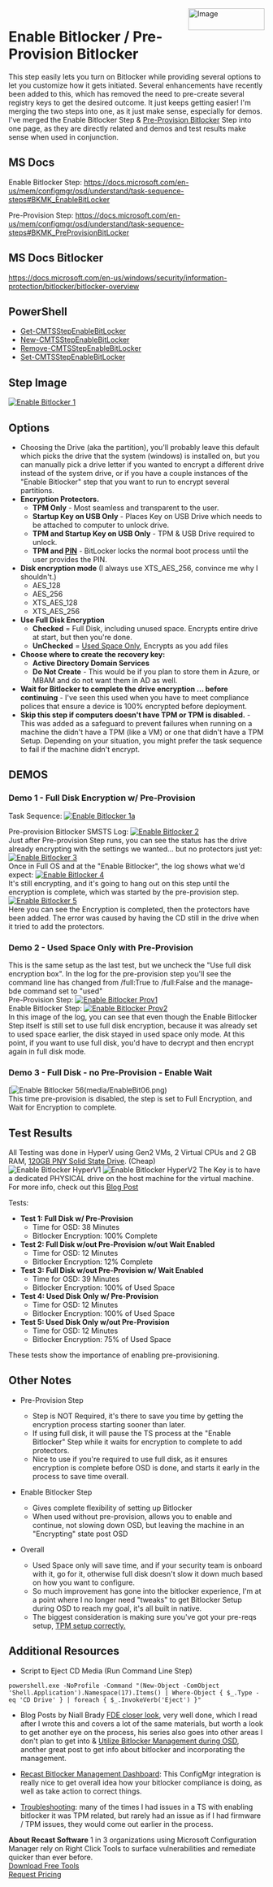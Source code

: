 <img style="float: right;" src="https://www.recastsoftware.com/wp-content/uploads/2021/10/Recast-Logo-Dark_Horizontal.svg"  alt="Image" height="43" width="150">

# Enable Bitlocker / Pre-Provision Bitlocker

This step easily lets you turn on Bitlocker while providing several options to let you customize how it gets initiated.  Several enhancements have recently been added to this, which has removed the need to pre-create several registry keys to get the desired outcome.  It just keeps getting easier!  I'm merging the two steps into one, as it just make sense, especially for demos.  I've merged the Enable Bitlocker Step & [Pre-Provision Bitlocker](SCCM_TaskSequence_Step_Pre-provisionBitlocker.md) Step into one page, as they are directly related and demos and test results make sense when used in conjunction.  

## MS Docs

Enable Bitlocker Step: <https://docs.microsoft.com/en-us/mem/configmgr/osd/understand/task-sequence-steps#BKMK_EnableBitLocker>

Pre-Provision Step: <https://docs.microsoft.com/en-us/mem/configmgr/osd/understand/task-sequence-steps#BKMK_PreProvisionBitLocker>

## MS Docs Bitlocker

<https://docs.microsoft.com/en-us/windows/security/information-protection/bitlocker/bitlocker-overview>

## PowerShell

- [Get-CMTSStepEnableBitLocker](https://docs.microsoft.com/en-us/powershell/module/configurationmanager/Get-CMTSStepEnableBitLocker?view=sccm-ps)
- [New-CMTSStepEnableBitLocker](https://docs.microsoft.com/en-us/powershell/module/configurationmanager/New-CMTSStepEnableBitLocker?view=sccm-ps)
- [Remove-CMTSStepEnableBitLocker](https://docs.microsoft.com/en-us/powershell/module/configurationmanager/Remove-CMTSStepEnableBitLocker?view=sccm-ps)
- [Set-CMTSStepEnableBitLocker](https://docs.microsoft.com/en-us/powershell/module/configurationmanager/Set-CMTSStepEnableBitLocker?view=sccm-ps)

## Step Image

[![Enable Bitlocker 1](media/EnableBit01.png)](media/EnableBit01.png)  

## Options

- Choosing the Drive (aka the partition), you'll probably leave this default which picks the drive that the system (windows) is installed on, but you can manually pick a drive letter if you wanted to encrypt a different drive instead of the system drive, or if you have a couple instances of the "Enable Bitlocker" step that you want to run to encrypt several partitions.
- **Encryption Protectors.**
  - **TPM Only** - Most seamless and transparent to the user.
  - **Startup Key on USB Only** - Places Key on USB Drive which needs to be attached to computer to unlock drive.
  - **TPM and Startup Key on USB Only** - TPM & USB Drive required to unlock.
  - **TPM and [PIN](https://docs.microsoft.com/en-us/windows/security/information-protection/bitlocker/bitlocker-device-encryption-overview-windows-10#manage-passwords-and-pins)** - BitLocker locks the normal boot process until the user provides the PIN.
- **Disk encryption mode** (I always use XTS_AES_256, convince me why I shouldn't.)
  - AES_128
  - AES_256
  - XTS_AES_128
  - XTS_AES_256
- **Use Full Disk Encryption**
  - **Checked** = Full Disk, including unused space.  Encrypts entire drive at start, but then you're done.
  - **UnChecked** = [Used Space Only](https://docs.microsoft.com/en-us/windows/security/information-protection/bitlocker/bitlocker-device-encryption-overview-windows-10#used-disk-space-only-encryption), Encrypts as you add files
- **Choose where to create the recovery key:**
  - **Active Directory Domain Services**
  - **Do Not Create** - This would be if you plan to store them in Azure, or MBAM and do not want them in AD as well.
- **Wait for Bitlocker to complete the drive encryption ... before continuing** - I've seen this used when you have to meet compliance polices that ensure a device is 100% encrypted before deployment.
- **Skip this step if computers doesn't have TPM or TPM is disabled.** - This was added as a safeguard to prevent failures when running on a machine the didn't have a TPM (like a VM) or one that didn't have a TPM Setup.  Depending on your situation, you might prefer the task sequence to fail if the machine didn't encrypt.

## DEMOS

### Demo 1 - Full Disk Encryption w/ Pre-Provision

Task Sequence:
[![Enable Bitlocker 1a](media/EnableBit01a.png)](media/EnableBit01a.png)  

Pre-provision Bitlocker SMSTS Log:
[![Enable Bitlocker 2](media/EnableBit02.png)](media/EnableBit01.png)  
Just after Pre-provision Step runs, you can see the status has the drive already encrypting with the settings we wanted... but no protectors just yet:
[![Enable Bitlocker 3](media/EnableBit03.png)](media/EnableBit03.png)  
Once in Full OS and at the "Enable Bitlocker", the log shows what we'd expect:
[![Enable Bitlocker 4](media/EnableBit04.png)](media/EnableBit04.png)  
It's still encrypting, and it's going to hang out on this step until the encryption is complete, which was started by the pre-provision step.  
[![Enable Bitlocker 5](media/EnableBit05.png)](media/EnableBit05.png)  
Here you can see the Encryption is completed, then the protectors have been added.  The error was caused by having the CD still in the drive when it tried to add the protectors.  

### Demo 2 - Used Space Only with Pre-Provision

This is the same setup as the last test, but we uncheck the "Use full disk encryption box".  In the log for the pre-provision step you'll see the command line has changed from /full:True to /full:False and the manage-bde command set to "used"  
Pre-Provision Step:
[![Enable Bitlocker Prov1](media/EnableBitPrePro01.png)](media/EnableBitPrePro01.png)  
Enable Bitlocker Step:
[![Enable Bitlocker Prov2](media/EnableBitPrePro02.png)](media/EnableBitPrePro02.png)  
In this image of the log, you can see that even though the Enable Bitlocker Step itself is still set to use full disk encryption, because it was already set to used space earlier, the disk stayed in used space only mode.  At this point, if you want to use full disk, you'd have to decrypt and then encrypt again in full disk mode.

### Demo 3 - Full Disk - no Pre-Provision - Enable Wait

[![Enable Bitlocker 56(media/EnableBit06.png)](media/EnableBit06.png)  
This time pre-provision is disabled, the step is set to Full Encryption, and Wait for Encryption to complete.

## Test Results

All Testing was done in HyperV using Gen2 VMs, 2 Virtual CPUs and 2 GB RAM, [120GB PNY Solid State Drive](https://www.bestbuy.com/site/pny-120gb-internal-sata-solid-state-drive/5900260.p?skuId=5900260). (Cheap)  
![Enable Bitlocker HyperV1](media/EnableBit-HyperV01.png)
![Enable Bitlocker HyperV2](media/EnableBit-HyperV02.png)
The Key is to have a dedicated PHYSICAL drive on the host machine for the virtual machine.  For more info, check out this [Blog Post](https://garytown.com/bitlocker-on-hyper-v-virtual-machine)

Tests:

- **Test 1: Full Disk w/ Pre-Provision**
  - Time for OSD: 38 Minutes
  - Bitlocker Encryption: 100% Complete
- **Test 2: Full Disk w/out Pre-Provision w/out Wait Enabled**
  - Time for OSD: 12 Minutes
  - Bitlocker Encryption: 12% Complete
- **Test 3: Full Disk w/out Pre-Provision w/ Wait Enabled**
  - Time for OSD: 39 Minutes
  - Bitlocker Encryption: 100% of Used Space
- **Test 4: Used Disk Only w/ Pre-Provision**
  - Time for OSD: 12 Minutes
  - Bitlocker Encryption: 100% of Used Space
- **Test 5: Used Disk Only w/out Pre-Provision**
  - Time for OSD: 12 Minutes
  - Bitlocker Encryption: 75% of Used Space

 These tests show the importance of enabling pre-provisioning.  

## Other Notes

- Pre-Provision Step
  - Step is NOT Required, it's there to save you time by getting the encryption process starting sooner than later.
  - If using full disk, it will pause the TS process at the "Enable Bitlocker" Step while it waits for encryption to complete to add protectors.
  - Nice to use if you're required to use full disk, as it ensures encryption is complete before OSD is done, and starts it early in the process to save time overall.
- Enable Bitlocker Step
  - Gives complete flexibility of setting up Bitlocker
  - When used without pre-provision, allows you to enable and continue, not slowing down OSD, but leaving the machine in an "Encrypting" state post OSD

- Overall
  - Used Space only will save time, and if your security team is onboard with it, go for it, otherwise full disk doesn't slow it down much based on how you want to configure.
  - So much improvement has gone into the bitlocker experience, I'm at a point where I no longer need "tweaks" to get Bitlocker Setup during OSD to reach my goal, it's all built in native.
  - The biggest consideration is making sure you've got your pre-reqs setup, [TPM setup correctly.](https://docs.microsoft.com/en-us/windows/security/information-protection/bitlocker/bitlocker-overview-and-requirements-faq#which-trusted-platform-modules-tpms-does-bitlocker-support)

## Additional Resources

- Script to Eject CD Media (Run Command Line Step)

```
powershell.exe -NoProfile -Command "(New-Object -ComObject 'Shell.Application').Namespace(17).Items() | Where-Object { $_.Type -eq 'CD Drive' } | foreach { $_.InvokeVerb('Eject') }"
```

- Blog Posts by Niall Brady [FDE closer look](https://www.niallbrady.com/2020/02/25/full-disk-encryption-a-closer-look-on-real-hardware/#:~:text=The%20Pre-Provision%20Bitlocker%20step%20takes%20place%20in%20WinPE,behaviour%20when%20Use%20full%20disk%20encryption%20is%20selected.), very well done, which I read after I wrote this and covers a lot of the same materials, but worth a look to get another eye on the process, his series also goes into other areas I don't plan to get into & [Utilize Bitlocker Management during OSD](https://www.windows-noob.com/forums/topic/21177-how-can-we-utilize-the-bitlocker-management-feature-during-osd-with-endpoint-manager/), another great post to get info about bitlocker and incorporating the management.

- [Recast Bitlocker Management Dashboard](https://docs.recastsoftware.com/features/Enterprise_Tools/RCT_Security_and_Compliance_Dashboards/index.html?utm_source=website&utm_medium=website&utm_campaign=website#bitlocker-compliance-tool): This ConfigMgr integration is really nice to get overall idea how your bitlocker compliance is doing, as well as take action to correct things.
- [Troubleshooting](https://docs.microsoft.com/en-us/windows/security/information-protection/bitlocker/troubleshoot-bitlocker): many of the times I had issues in a TS with enabling bitlocker it was TPM  related, but rarely had an issue as if I had firmware / TPM issues, they would come out earlier in the process.  

**About Recast Software**
1 in 3 organizations using Microsoft Configuration Manager rely on Right Click Tools to surface vulnerabilities and remediate quicker than ever before.  
[Download Free Tools](https://www.recastsoftware.com/?utm_source=cmdocs&utm_medium=referral&utm_campaign=cmdocs#formarea)  
[Request Pricing](https://www.recastsoftware.com/pricing?utm_source=cmdocs&utm_medium=referral&utm_campaign=cmdocs)